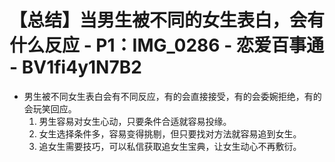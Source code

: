 # 【总结】当男生被不同的女生表白，会有什么反应 - P1：IMG_0286 - 恋爱百事通 - BV1fi4y1N7B2

-   男生被不同女生表白会有不同反应，有的会直接接受，有的会委婉拒绝，有的会玩笑回应。
    1.  男生容易对女生心动，只要条件合适就容易投缘。
    2.  女生选择条件多，容易变得挑剔，但只要找对方法就容易追到女生。
    3.  追女生需要技巧，可以私信获取追女生宝典，让女生动心不再敷衍。